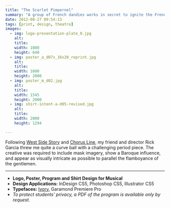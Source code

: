 ```yaml
---
title: "The Scarlet Pimpernel"
summary: "A group of French dandies works in secret to ignite the French Revolution during the Reign of Terror."
date: 2012-08-27 09:54:13
tags: [print, design, theatre]
images:
  - img: logo-presentation-plate_0.jpg
    alt: 
    title: 
    width: 1080
    height: 640
  - img: poster_a_d07x_16x20_reprint.jpg
    alt: 
    title: 
    width: 1600
    height: 2000
  - img: poster_m_d02.jpg
    alt: 
    title: 
    width: 1545
    height: 2000
  - img: shirt-intent-a-d05-revised.jpg
    alt: 
    title: 
    width: 2000
    height: 1294

---
```


Following [West Side Story](/project/west-side-story) and [Chorus Line](/project/chorus-line), my friend and director Rick Garcia threw me quite a curve ball with a challenging period piece. The creative was required to include mask imagery, show a Baroque influence, and appear as visually intricate as possible to parallel the flamboyance of the gentlemen.

---

*   **Logo, Poster, Program and Shirt Design for Musical**
*   **Design Applications:**&nbsp;InDesign CS5, Photoshop CS5, Illustrator CS5
*   **Typefaces:**&nbsp;[Ivory](http://www.myfonts.com/fonts/facetype/ivory/), Garamond Premiere Pro
*   _To protect students' privacy, a PDF of the program is available only by request._
